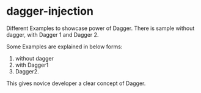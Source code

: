 # dagger-injection
Different Examples to showcase power of Dagger. There is sample without dagger, with Dagger 1 and Dagger 2.

Some Examples are explained in below forms:
 1. without dagger 
 2. with Dagger1 
 3. Dagger2.

This gives novice developer a clear concept of Dagger.
